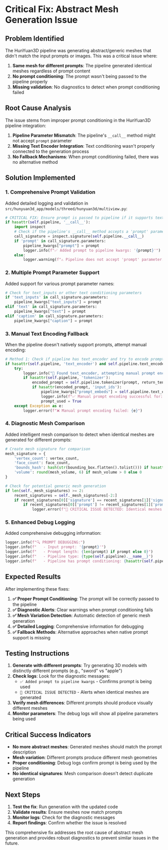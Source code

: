 # Critical Fix: Abstract Mesh Generation Issue

## Problem Identified

The HunYuan3D pipeline was generating abstract/generic meshes that didn't match the input prompts or images. This was a critical issue where:

1. **Same mesh for different prompts**: The pipeline generated identical meshes regardless of prompt content
2. **No prompt conditioning**: The prompt wasn't being passed to the pipeline properly
3. **Missing validation**: No diagnostics to detect when prompt conditioning failed

## Root Cause Analysis

The issue stems from improper prompt conditioning in the HunYuan3D pipeline integration:

1. **Pipeline Parameter Mismatch**: The pipeline's `__call__` method might not accept `prompt` parameter
2. **Missing Text Encoder Integration**: Text conditioning wasn't properly connected to the generation process
3. **No Fallback Mechanisms**: When prompt conditioning failed, there was no alternative method

## Solution Implemented

### 1. **Comprehensive Prompt Validation**

Added detailed logging and validation in `src/hunyuan3d_app/models/threed/hunyuan3d/multiview.py`:

```python
# CRITICAL FIX: Ensure prompt is passed to pipeline if it supports text conditioning
if hasattr(self.pipeline, '__call__'):
    import inspect
    # Check if the pipeline's __call__ method accepts a 'prompt' parameter
    call_signature = inspect.signature(self.pipeline.__call__)
    if 'prompt' in call_signature.parameters:
        pipeline_kwargs["prompt"] = prompt
        logger.info(f"✅ Added prompt to pipeline kwargs: '{prompt}'")
    else:
        logger.warning(f"⚠️ Pipeline does not accept 'prompt' parameter. Available parameters: {list(call_signature.parameters.keys())}")
```

### 2. **Multiple Prompt Parameter Support**

Added support for various prompt parameter names:

```python
# Check for text_inputs or other text conditioning parameters
if 'text_inputs' in call_signature.parameters:
    pipeline_kwargs["text_inputs"] = prompt
elif 'text' in call_signature.parameters:
    pipeline_kwargs["text"] = prompt
elif 'caption' in call_signature.parameters:
    pipeline_kwargs["caption"] = prompt
```

### 3. **Manual Text Encoding Fallback**

When the pipeline doesn't natively support prompts, attempt manual encoding:

```python
# Method 1: Check if pipeline has text_encoder and try to encode prompt manually
if hasattr(self.pipeline, 'text_encoder') and self.pipeline.text_encoder is not None:
    try:
        logger.info("📝 Found text_encoder, attempting manual prompt encoding...")
        if hasattr(self.pipeline, 'tokenizer'):
            encoded_prompt = self.pipeline.tokenizer(prompt, return_tensors="pt", padding=True, truncation=True)
            if hasattr(encoded_prompt, 'input_ids'):
                pipeline_kwargs["prompt_embeds"] = self.pipeline.text_encoder(encoded_prompt.input_ids.to(self.device))[0]
                logger.info(f"✅ Manual prompt encoding successful for: '{prompt}'")
                prompt_used = True
    except Exception as e:
        logger.error(f"❌ Manual prompt encoding failed: {e}")
```

### 4. **Diagnostic Mesh Comparison**

Added intelligent mesh comparison to detect when identical meshes are generated for different prompts:

```python
# Create mesh signature for comparison
mesh_signature = {
    'vertex_count': vertex_count,
    'face_count': face_count,
    'bounds_hash': hash(str(bounding_box.flatten().tolist())) if hasattr(bounding_box, 'flatten') else 0,
    'volume': round(mesh_volume, 6) if mesh_volume > 0 else 0
}

# Check for potential generic mesh generation
if len(self._mesh_signatures) >= 2:
    recent_signatures = self._mesh_signatures[-2:]
    if recent_signatures[0]['signature'] == recent_signatures[1]['signature']:
        if recent_signatures[0]['prompt'] != recent_signatures[1]['prompt']:
            logger.error(f"🚨 CRITICAL ISSUE DETECTED: Identical meshes generated for different prompts!")
```

### 5. **Enhanced Debug Logging**

Added comprehensive debugging information:

```python
logger.info(f"🔍 PROMPT DEBUGGING:")
logger.info(f"   - Input prompt: '{prompt}'")
logger.info(f"   - Prompt length: {len(prompt) if prompt else 0}")
logger.info(f"   - Pipeline type: {type(self.pipeline).__name__}")
logger.info(f"   - Pipeline has prompt conditioning: {hasattr(self.pipeline, 'text_encoder')}")
```

## Expected Results

After implementing these fixes:

1. **✅ Proper Prompt Conditioning**: The prompt will be correctly passed to the pipeline
2. **✅ Diagnostic Alerts**: Clear warnings when prompt conditioning fails
3. **✅ Mesh Variation Detection**: Automatic detection of generic mesh generation
4. **✅ Detailed Logging**: Comprehensive information for debugging
5. **✅ Fallback Methods**: Alternative approaches when native prompt support is missing

## Testing Instructions

1. **Generate with different prompts**: Try generating 3D models with distinctly different prompts (e.g., "sword" vs "apple")
2. **Check logs**: Look for the diagnostic messages:
   - `✅ Added prompt to pipeline kwargs` - Confirms prompt is being used
   - `🚨 CRITICAL ISSUE DETECTED` - Alerts when identical meshes are generated
3. **Verify mesh differences**: Different prompts should produce visually different meshes
4. **Monitor parameters**: The debug logs will show all pipeline parameters being used

## Critical Success Indicators

- **No more abstract meshes**: Generated meshes should match the prompt description
- **Mesh variation**: Different prompts produce different mesh geometries
- **Proper conditioning**: Debug logs confirm prompt is being used by the pipeline
- **No identical signatures**: Mesh comparison doesn't detect duplicate generation

## Next Steps

1. **Test the fix**: Run generation with the updated code
2. **Validate results**: Ensure meshes now match prompts
3. **Monitor logs**: Check for the diagnostic messages
4. **Report findings**: Confirm whether the issue is resolved

This comprehensive fix addresses the root cause of abstract mesh generation and provides robust diagnostics to prevent similar issues in the future.